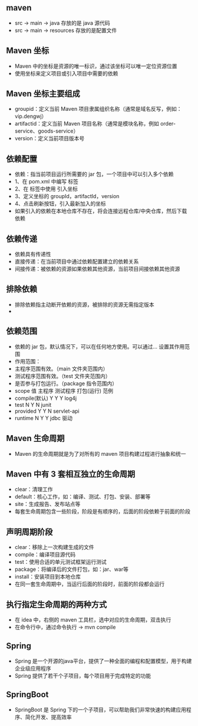 ## maven
* src -> main -> java 存放的是 java 源代码
* src -> main -> resources 存放的是配置文件

## Maven 坐标
* Maven 中的坐标是资源的唯一标识，通过该坐标可以唯一定位资源位置
* 使用坐标来定义项目或引入项目中需要的依赖

## Maven 坐标主要组成
* groupid：定义当前 Maven 项目隶属组织名称（通常是域名反写，例如：vip.dengwj）
* artifactid：定义当前 Maven 项目名称（通常是模块名称，例如 order-service、goods-service）
* version：定义当前项目版本号

## 依赖配置
* 依赖：指当前项目运行所需要的 jar 包，一个项目中可以引入多个依赖
* 1、在 pom.xml 中编写 <dependencies> 标签
* 2、在 <dependencies> 标签中使用 <dependency> 引入坐标
* 3、定义坐标的 groupId，artifactId，version
* 4、点击刷新按钮，引入最新加入的坐标
* 如果引入的依赖在本地仓库不存在，将会连接远程仓库/中央仓库，然后下载依赖

## 依赖传递
* 依赖具有传递性
* 直接传递：在当前项目中通过依赖配置建立的依赖关系
* 间接传递：被依赖的资源如果依赖其他资源，当前项目间接依赖其他资源

## 排除依赖
* 排除依赖指主动断开依赖的资源，被排除的资源无需指定版本
* <exclusions><exclusion><groupid></groupid><artifactid></artifactid></exclusion></exclusions>

## 依赖范围
* 依赖的 jar 包，默认情况下，可以在任何地方使用。可以通过<scope>...</scope> 设置其作用范围
* 作用范围：
* 主程序范围有效。（main 文件夹范围内）
* 测试程序范围有效。（test 文件夹范围内）
* 是否参与打包运行。（package 指令范围内）
* scope 值        主程序        测试程序       打包(运行)      范例
* compile(默认)     Y             Y            Y            log4j
* test             N             Y             N            junit
* provided         Y             Y             N            servlet-api
* runtime          N             Y             Y            jdbc 驱动

## Maven 生命周期
* Maven 的生命周期就是为了对所有的 maven 项目构建过程进行抽象和统一

## Maven 中有 3 套相互独立的生命周期
* clear：清理工作
* default：核心工作，如：编译、测试、打包、安装、部署等
* site：生成报告、发布站点等
* 每套生命周期包含一些阶段，阶段是有顺序的，后面的阶段依赖于前面的阶段

## 声明周期阶段
* clear：移除上一次构建生成的文件
* compile：编译项目源代码
* test：使用合适的单元测试框架运行测试
* package：将编译后的文件打包，如：jar、war等
* install：安装项目到本地仓库
* 在同一套生命周期中，当运行后面的阶段时，前面的阶段都会运行

## 执行指定生命周期的两种方式
* 在 idea 中，右侧的 maven 工具栏，选中对应的生命周期，双击执行
* 在命令行中，通过命令执行 -> mvn compile

## Spring
* Spring 是一个开源的java平台，提供了一种全面的编程和配置模型，用于构建企业级应用程序
* Spring 提供了若干个子项目，每个项目用于完成特定的功能

## SpringBoot
* SpringBoot 是 Spring 下的一个子项目，可以帮助我们非常快速的构建应用程序、简化开发、提高效率